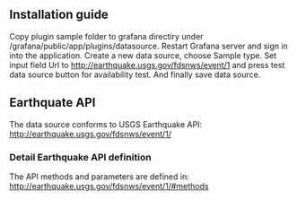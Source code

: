 ## Installation guide
Copy plugin sample folder to grafana directiry under /grafana/public/app/plugins/datasource. 
Restart Grafana server and sign in into the application. 
Create a new data source, choose Sample type. Set input field Url to
http://earthquake.usgs.gov/fdsnws/event/1 and press test data source button for availability test. 
And finally save data source.

## Earthquate API
The data source conforms to USGS Earthquake API:
http://earthquake.usgs.gov/fdsnws/event/1/
### Detail Earthquake API definition
The API methods and parameters are defined in:
http://earthquake.usgs.gov/fdsnws/event/1/#methods
